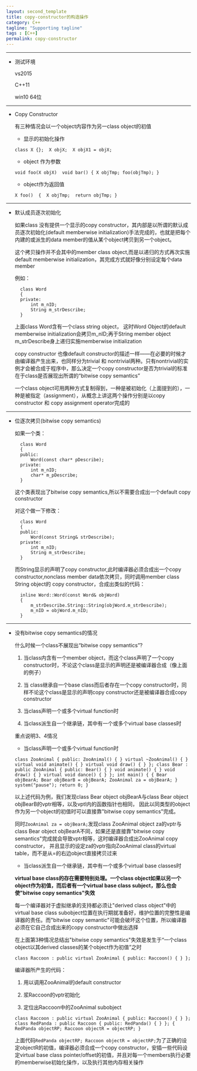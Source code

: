 ```yaml
---
layout: second_template
title: copy-constructor的构造操作
category: C++
tagline: "Supporting tagline"
tags : [C++]
permalink: copy-constructor
---
```


* * *
* 测试环境
	
	vs2015

	C++11	

	win10 64位

* * *
* Copy Constructor

	有三种情况会以一个object内容作为另一class object的初值

	- 显示的初始化操作 

	`
	class X {}; 
	X objX; 
	X objX1 = objX;
	`

	- object 作为参数

	`
	void foo(X objX) 
	void bar()
	{
		X objTmp;
		foo(objTmp);
	}
	`

	- object作为返回值

	`
	X foo() 
	{ 
		X objTmp; 
		return objTmp;
	}
	`

* * *
* 默认成员逐次初始化

	如果class 没有提供一个显示的copy constructor，其内部是以所谓的默认成员逐次初始化(default memberwise initialization)手法完成的，也就是把每个内建的或派生的data member的值从某个object拷贝到另一个object。

	这个拷贝操作并不会其中的member class object,而是以递归的方式再次实施default memberwise initialization，其完成方式就好像分别设定每个data member

	例如：

		class Word
		{
		private:
			int m_nID;
			String m_strDescribe;
		}

	上面class Word含有一个class string object， 这时Word Object的default memberwise initialization会拷贝m_nID;再于String
	member object m_strDescribe身上递归实施memberwise initialization

	copy constructor 也像default constructor的描述一样——在必要的时候才由编译器产生出来，也同样分为trivial 和 nontrivial两种。只有nontrivial的实例才会被合成于程序中，那么决定一个copy constructor是否为trivial的标准在于class是否展现出所谓的“bitwise copy semantics”

	一个class object可用两种方式复制得到，一种是被初始化（上面提到的），一种是被指定（assignment），从概念上讲这两个操作分别是以copy constructor 和 copy assignment operator完成的

* * *
* 位逐次拷贝(bitwise copy semantics)

	如果一个类：

		class Word
		{
		public:
			Word(const char* pDescribe);
		private:
			int m_nID;
			char* m_pDescribe;
		}

	这个类表现出了bitwise copy semantics,所以不需要合成出一个default copy constructor

	对这个做一下修改：

		class Word
		{
		public:
			Word(const String& strDescribe);
		private:
			int m_nID;
			String m_strDescribe;
		}

	而String显示的声明了copy constructor,此时编译器必须合成出一个copy constructor,nonclass member data依次拷贝，同时调用member class String object的
	copy constructor，合成出类似的代码：

		inline Word::Word(const Word& objWord)
		{
			m_strDescribe.String::String(objWord.m_strDescribe);
			m_nID = objWord.m_nID;
		}

* * *
* 没有bitwise copy semantics的情况

	什么时候一个class不展现出“bitwise copy semantics”?

	1. 当class内含有一个member object，而这个class声明了一个copy constructor时，不论这个class是显示的声明还是被编译器合成（像上面的例子）

	2. 当 class继承自一个base class而后者存在一个copy constructor时，同样不论这个class是显示的声明copy constructor还是被编译器合成copy constructor

	3. 当class声明一个或多个virtual function时

	4. 当class派生自一个继承链，其中有一个或多个virtual base classes时

	重点说明3、4情况

	- 当class声明一个或多个virtual function时

	`
	class ZooAnimal
	{
	public:
		ZooAnimal()
		{
		}
		virtual ~ZooAnimal()
		{
		}
		virtual void animate()
		{
		}
		virtual void draw()
		{
		}
	};
	class Bear : public ZooAnimal
	{
	public:
		Bear()
		{
		}
		void animate()
		{
		}
		void draw()
		{
		}
		virtual void dance()
		{
		}
	};
	int main()
	{
		{
			Bear objBearA;
			Bear objBearB = objBearA;
			ZooAnimal za = objBearA;
		}
		system("pause");
	    return 0;
	}
	`

	以上述代码为例，我们发现class Bear object objBearA与class Bear object objBearB的vptr相等，以及vptl内的函数指针也相同，
	因此以同类型的object作为另一个object的初值时可以直接靠"bitwise copy semantics"完成。

	同时`ZooAnimal za = objBearA;`发现class ZooAnimal object za的vptr与class Bear object objBearA不同，如果还是直接靠"bitwise copy semantics"完成就会导致vptr相等，这时编译器合成出ZooAnimal copy constructor，
	并且显示的设定za的vptr指向ZooAnimal class的virtual table，而不是从=的右边object直接拷贝过来

	- 当class派生自一个继承链，其中有一个或多个virtual base classes时

	**virtual base class的存在需要特别处理。一个class object如果以另一个object作为初值，而后者有一个virtual base class subject，那么也会使"bitwise copy semantics"失效**

	每一个编译器对于虚拟继承的支持都必须让"derived class object"中的virtual base class subobject位置在执行期就准备好，维护位置的完整性是编译器的责任。而"bitwise copy semantic"可能会破坏这个位置，所以编译器必须在它自己合成出来的copy constructor中做出选择

	在上面第3种情况总结出"bitwise copy semantics"失效是发生于“一个class object以其derived classes的某个object作为初值”之时

	`
	class Raccoon : public virtual ZooAnimal
	{
	public:
		Raccoon()
		{
		}
	};
	`
	
	编译器所产生的代码：

	1. 用以调用ZooAnimal的default constructor

	2. 浆Raccoon的vptr初始化

	3. 定位出Raccoon中的ZooAnimal subobject

	`
	class Raccoon : public virtual ZooAnimal
	{
	public:
		Raccoon()
		{
		}
	};
	class RedPanda : public Raccoon
	{
	public:
		RedPanda()
		{
		}
	};
	{
		RedPanda objectRP;
		Raccoon objectR = objectRP;
	}
	`

	上面代码`RedPanda objectRP; Raccoon objectR = objectRP;`为了正确的设定objectR的初值，编译器必须合成一个copy constructor，安插一些代码设定virtual base class pointer/offset的初值，并且对每一个members执行必要的memberwise初始化操作，以及执行其他内存相关操作
	

